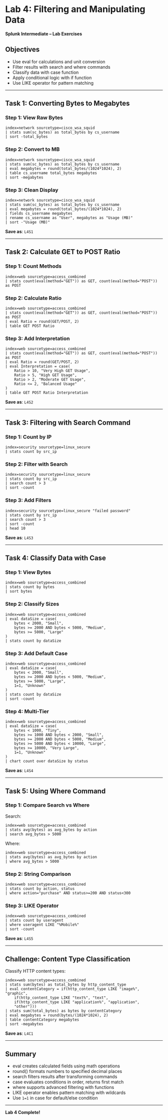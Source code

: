 # Lab 4: Filtering and Manipulating Data

**Splunk Intermediate – Lab Exercises**

## Objectives

- Use eval for calculations and unit conversion
- Filter results with search and where commands
- Classify data with case function
- Apply conditional logic with if function
- Use LIKE operator for pattern matching

---

## Task 1: Converting Bytes to Megabytes

### Step 1: View Raw Bytes

```spl
index=network sourcetype=cisco_wsa_squid
| stats sum(sc_bytes) as total_bytes by cs_username
| sort -total_bytes
```

### Step 2: Convert to MB

```spl
index=network sourcetype=cisco_wsa_squid
| stats sum(sc_bytes) as total_bytes by cs_username
| eval megabytes = round(total_bytes/(1024*1024), 2)
| table cs_username total_bytes megabytes
| sort -megabytes
```

### Step 3: Clean Display

```spl
index=network sourcetype=cisco_wsa_squid
| stats sum(sc_bytes) as total_bytes by cs_username
| eval megabytes = round(total_bytes/(1024*1024), 2)
| fields cs_username megabytes
| rename cs_username as "User", megabytes as "Usage (MB)"
| sort -"Usage (MB)"
```

**Save as**: `L4S1`

---

## Task 2: Calculate GET to POST Ratio

### Step 1: Count Methods

```spl
index=web sourcetype=access_combined
| stats count(eval(method="GET")) as GET, count(eval(method="POST")) as POST
```

### Step 2: Calculate Ratio

```spl
index=web sourcetype=access_combined
| stats count(eval(method="GET")) as GET, count(eval(method="POST")) as POST
| eval Ratio = round(GET/POST, 2)
| table GET POST Ratio
```

### Step 3: Add Interpretation

```spl
index=web sourcetype=access_combined
| stats count(eval(method="GET")) as GET, count(eval(method="POST")) as POST
| eval Ratio = round(GET/POST, 2)
| eval Interpretation = case(
    Ratio > 10, "Very High GET Usage",
    Ratio > 5, "High GET Usage",
    Ratio > 2, "Moderate GET Usage",
    Ratio <= 2, "Balanced Usage"
)
| table GET POST Ratio Interpretation
```

**Save as**: `L4S2`

---

## Task 3: Filtering with Search Command

### Step 1: Count by IP

```spl
index=security sourcetype=linux_secure
| stats count by src_ip
```

### Step 2: Filter with Search

```spl
index=security sourcetype=linux_secure
| stats count by src_ip
| search count > 3
| sort -count
```

### Step 3: Add Filters

```spl
index=security sourcetype=linux_secure "failed password"
| stats count by src_ip
| search count > 3
| sort -count
| head 10
```

**Save as**: `L4S3`

---

## Task 4: Classify Data with Case

### Step 1: View Bytes

```spl
index=web sourcetype=access_combined
| stats count by bytes
| sort bytes
```

### Step 2: Classify Sizes

```spl
index=web sourcetype=access_combined
| eval dataSize = case(
    bytes < 2000, "Small",
    bytes >= 2000 AND bytes < 5000, "Medium",
    bytes >= 5000, "Large"
)
| stats count by dataSize
```

### Step 3: Add Default Case

```spl
index=web sourcetype=access_combined
| eval dataSize = case(
    bytes < 2000, "Small",
    bytes >= 2000 AND bytes < 5000, "Medium",
    bytes >= 5000, "Large",
    1=1, "Unknown"
)
| stats count by dataSize
| sort -count
```

### Step 4: Multi-Tier

```spl
index=web sourcetype=access_combined
| eval dataSize = case(
    bytes < 1000, "Tiny",
    bytes >= 1000 AND bytes < 2000, "Small",
    bytes >= 2000 AND bytes < 5000, "Medium",
    bytes >= 5000 AND bytes < 10000, "Large",
    bytes >= 10000, "Very Large",
    1=1, "Unknown"
)
| chart count over dataSize by status
```

**Save as**: `L4S4`

---

## Task 5: Using Where Command

### Step 1: Compare Search vs Where

Search:
```spl
index=web sourcetype=access_combined
| stats avg(bytes) as avg_bytes by action
| search avg_bytes > 5000
```

Where:
```spl
index=web sourcetype=access_combined
| stats avg(bytes) as avg_bytes by action
| where avg_bytes > 5000
```

### Step 2: String Comparison

```spl
index=web sourcetype=access_combined
| stats count by action, status
| where action="purchase" AND status>=200 AND status<300
```

### Step 3: LIKE Operator

```spl
index=web sourcetype=access_combined
| stats count by useragent
| where useragent LIKE "%Mobile%"
| sort -count
```

**Save as**: `L4S5`

---

## Challenge: Content Type Classification

Classify HTTP content types:

```spl
index=web sourcetype=access_combined
| stats sum(bytes) as total_bytes by http_content_type
| eval contentCategory = if(http_content_type LIKE "image%", "graphic",
    if(http_content_type LIKE "text%", "text",
    if(http_content_type LIKE "application%", "application",
    "other")))
| stats sum(total_bytes) as bytes by contentCategory
| eval megabytes = round(bytes/(1024*1024), 2)
| table contentCategory megabytes
| sort -megabytes
```

**Save as**: `L4C1`

---

## Summary

- eval creates calculated fields using math operations
- round() formats numbers to specified decimal places
- search filters results after transforming commands
- case evaluates conditions in order, returns first match
- where supports advanced filtering with functions
- LIKE operator enables pattern matching with wildcards
- Use `1=1` in case for default/else condition

---

**Lab 4 Complete!**

